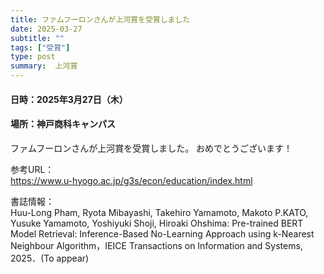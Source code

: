 ```yaml
---
title: ファムフーロンさんが上河賞を受賞しました
date: 2025-03-27
subtitle: ""
tags: ["受賞"]
type: post
summary:  上河賞
---
```


#### 日時：2025年3月27日（木）
#### 場所：神戸商科キャンパス

ファムフーロンさんが上河賞を受賞しました。
おめでとうございます！

参考URL：  
https://www.u-hyogo.ac.jp/g3s/econ/education/index.html

書誌情報：  
Huu-Long Pham, Ryota Mibayashi, Takehiro Yamamoto, Makoto P.KATO, Yusuke Yamamoto, Yoshiyuki Shoji, Hiroaki Ohshima: Pre-trained BERT Model Retrieval: Inference-Based No-Learning Approach using k-Nearest Neighbour Algorithm，IEICE Transactions on Information and Systems, 2025．(To appear)



<!-- 1. 論文採録バージョン -->
<!-- [第一著者]さんの論文が「[学会フルネーム]」に採録されました。 -->

<!-- [公式Webページ](学会公式ページTopのURL) -->


<!-- 書誌情報。書式はPublicationsを参考。変にコードブロックとかで囲まなくてOK -->


<!-- [年月日]に発表予定 -->



<!-- 2. 論文発表済みバージョン -->
<!-- [第一著者]さんが「[学会フルネーム]」で発表しました。 -->

<!-- [公式Webページ](学会公式ページTopのURL) -->


<!-- 書誌情報。書式はPublicationsを参考。変にコードブロックとかで囲まなくてOK -->


<!-- 3. 論文受賞バージョン -->
<!-- [第一著者]さんの論文が「[学会フルネーム]」で「[受賞名]」を受賞しました -->

<!-- [公式Webページ](学会公式ページTopのURL) -->


<!-- 書誌情報。書式はPublicationsを参考。変にコードブロックとかで囲まなくてOK -->

<!-- 同学会複数名の場合は並べて良い感じにして -->